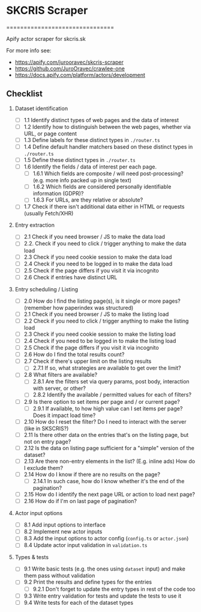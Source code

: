# SKCRIS Scraper

===============================

Apify actor scraper for skcris.sk

For more info see:

- <https://apify.com/jurooravec/skcris-scraper>
- <https://github.com/JuroOravec/crawlee-one>
- <https://docs.apify.com/platform/actors/development>

## Checklist

1. Dataset identification

    - [ ] 1.1 Identify distinct types of web pages and the data of interest
    - [ ] 1.2 Identify how to distinguish between the web pages, whether via URL, or page content
    - [ ] 1.3 Define labels for these distinct types in `./router.ts`
    - [ ] 1.4 Define default handler matchers based on these distinct types in `./router.ts`
    - [ ] 1.5 Define these distinct types in `./router.ts`
    - [ ] 1.6 Identify the fields / data of interest per each page.
      - [ ] 1.6.1 Which fields are composite / will need post-processing? (e.g. more info packed up in single text)
      - [ ] 1.6.2 Which fields are considered personally identifiable information (GDPR)?
      - [ ] 1.6.3 For URLs, are they relative or absolute?
    - [ ] 1.7 Check if there isn't additional data either in HTML or requests (usually Fetch/XHR)

2. Entry extraction

    - [ ] 2.1 Check if you need browser / JS to make the data load
    - [ ] 2.2. Check if you need to click / trigger anything to make the data load
    - [ ] 2.3 Check if you need cookie session to make the data load
    - [ ] 2.4 Check if you need to be logged in to make the data load
    - [ ] 2.5 Check if the page differs if you visit it via incognito
    - [ ] 2.6 Check if entries have distinct URL

3. Entry scheduling / Listing

    - [ ] 2.0 How do I find the listing page(s), is it single or more pages? (remember how paperindex was structured)
    - [ ] 2.1 Check if you need browser / JS to make the listing load
    - [ ] 2.2 Check if you need to click / trigger anything to make the listing load
    - [ ] 2.3 Check if you need cookie session to make the listing load
    - [ ] 2.4 Check if you need to be logged in to make the listing load
    - [ ] 2.5 Check if the page differs if you visit it via incognito
    - [ ] 2.6 How do I find the total results count?
    - [ ] 2.7 Check if there's upper limit on the listing results
      - [ ] 2.7.1 If so, what strategies are available to get over the limit?
    - [ ] 2.8 What filters are available?
      - [ ] 2.8.1 Are the filters set via query params, post body, interaction with server, or other?
      - [ ] 2.8.2 Identify the available / permitted values for each of filters?
    - [ ] 2.9 Is there option to set items per page and / or current page?
      - [ ] 2.9.1 If available, to how high value can I set items per page? Does it impact load time?
    - [ ] 2.10 How do I reset the filter? Do I need to interact with the server (like in SKSCRIS?)
    - [ ] 2.11 Is there other data on the entries that's on the listing page, but not on entry page?
    - [ ] 2.12 Is the data on listing page sufficient for a "simple" version of the dataset?
    - [ ] 2.13 Are there non-entry elements in the list? (E.g. inline ads) How do I exclude them?
    - [ ] 2.14 How do I know if there are no results on the page?
      - [ ] 2.14.1 In such case, how do I know whether it's the end of the pagination?
    - [ ] 2.15 How do I identify the next page URL or action to load next page?
    - [ ] 2.16 How do if I'm on last page of pagination?

4. Actor input options
    - [ ] 8.1 Add input options to interface
    - [ ] 8.2 Implement new actor inputs
    - [ ] 8.3 Add the input options to actor config (`config.ts` or `actor.json`)
    - [ ] 8.4 Update actor input validation in `validation.ts`

5. Types & tests
    - [ ] 9.1 Write basic tests (e.g. the ones using `dataset` input) and make them pass without validation
    - [ ] 9.2 Print the results and define types for the entries
      - [ ] 9.2.1 Don't forget to update the entry types in rest of the code too
    - [ ] 9.3 Write entry validation for tests and update the tests to use it
    - [ ] 9.4 Write tests for each of the dataset types
